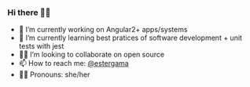 ### Hi there 👋🏽

<!--
**esterfania/esterfania** is a ✨ _special_ ✨ repository because its `README.md` (this file) appears on your GitHub profile.

- 🔭 I’m currently working on Angular2+ apps/systems
- 🌱 I’m currently learning best pratices of software development + unit tests with jest
- 👯 I’m looking to collaborate on open source
- 📫 How to reach me: [@estergama](https://linktr.ee/estergama)
- 😄 Pronouns: she/her
-->
- 🔭 I’m currently working on Angular2+ apps/systems
- 🌱 I’m currently learning best pratices of software development + unit tests with jest
- 🤜🏽 I’m looking to collaborate on open source
- 📫 How to reach me: [@estergama](https://linktr.ee/estergama)
- 👩🏽 Pronouns: she/her
